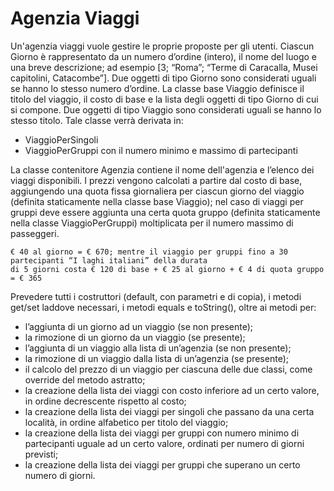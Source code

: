 # Agenzia Viaggi
Un'agenzia viaggi vuole gestire le proprie proposte per gli utenti.
Ciascun Giorno è rappresentato da un numero d’ordine (intero), il nome del luogo e una breve descrizione;
ad esempio [3; “Roma”; “Terme di Caracalla, Musei capitolini, Catacombe”].
Due oggetti di tipo Giorno sono considerati uguali se hanno lo stesso numero d’ordine.
La classe base Viaggio definisce il titolo del viaggio, il costo di base e la lista degli oggetti di tipo Giorno di cui
si compone. Due oggetti di tipo Viaggio sono considerati uguali se hanno lo stesso titolo. Tale classe verrà
derivata in:
- ViaggioPerSingoli
- ViaggioPerGruppi con il numero minimo e massimo di partecipanti

La classe contenitore Agenzia contiene il nome dell'agenzia e l’elenco dei viaggi disponibili.
I prezzi vengono calcolati a partire dal costo di base, aggiungendo una quota fissa giornaliera per ciascun
giorno del viaggio (definita staticamente nella classe base Viaggio); nel caso di viaggi per gruppi deve essere
aggiunta una certa quota gruppo (definita staticamente nella classe ViaggioPerGruppi) moltiplicata per il
numero massimo di passeggeri.

``` Ad esempio: il viaggio per singoli “Le capitali europee” della durata di 8 giorni costa € 350 di base +
€ 40 al giorno = € 670; mentre il viaggio per gruppi fino a 30 partecipanti “I laghi italiani” della durata
di 5 giorni costa € 120 di base + € 25 al giorno + € 4 di quota gruppo = € 365
``` 

Prevedere tutti i costruttori (default, con parametri e di copia), i metodi get/set laddove necessari, i metodi
equals e toString(), oltre ai metodi per:
- l’aggiunta di un giorno ad un viaggio (se non presente);
- la rimozione di un giorno da un viaggio (se presente);
- l’aggiunta di un viaggio alla lista di un’agenzia (se non presente);
- la rimozione di un viaggio dalla lista di un’agenzia (se presente);
- il calcolo del prezzo di un viaggio per ciascuna delle due classi, come override del metodo astratto;
- la creazione della lista dei viaggi con costo inferiore ad un certo valore, in ordine decrescente
rispetto al costo;
- la creazione della lista dei viaggi per singoli che passano da una certa località, in ordine alfabetico per
titolo del viaggio;
- la creazione della lista dei viaggi per gruppi con numero minimo di partecipanti uguale ad un certo
valore, ordinati per numero di giorni previsti;
- la creazione della lista dei viaggi per gruppi che superano un certo numero di giorni.